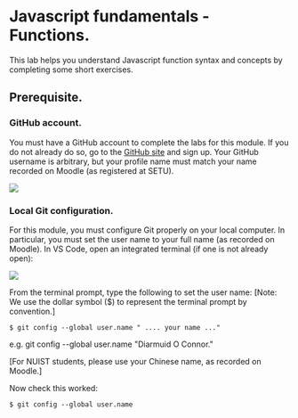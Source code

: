 # Javascript fundamentals - Functions.

This lab helps you understand Javascript function syntax and concepts by completing some short exercises.

## Prerequisite.

### GitHub account.

You must have a GitHub account to complete the labs for this module. If you do not already do so, go to the [GitHub site](https://github.com/) and sign up. Your GitHub username is arbitrary, but your profile name must match your name recorded on Moodle (as registered at SETU). 

![][profile]

### Local Git configuration.

For this module, you must configure Git properly on your local computer. In particular, you must set the user name to your full name (as recorded on Moodle). In VS Code, open an integrated terminal (if one is not already open):

![][session]

From the terminal prompt, type the following to set the user name:
[Note: We use the dollar symbol ($) to represent the terminal prompt by convention.]
~~~
$ git config --global user.name " .... your name ..."
~~~
e.g. git config --global user.name "Diarmuid O Connor."

[For NUIST students, please use your Chinese name, as recorded on Moodle.]

Now check this worked:
~~~
$ git config --global user.name
~~~

[profile]: ./img/profile.png
[session]: ./img/SESSION.png
